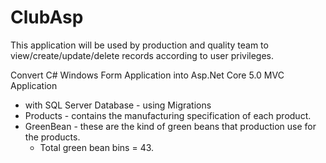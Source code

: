 # ClubAsp
This application will be used by production and quality team to view/create/update/delete records according to user privileges.

Convert C# Windows Form Application into Asp.Net Core 5.0 MVC Application
 - with SQL Server Database - using Migrations
 - Products - contains the manufacturing specification of each product.
 - GreenBean - these are the kind of green beans that production use for the products.
    - Total green bean bins = 43.
